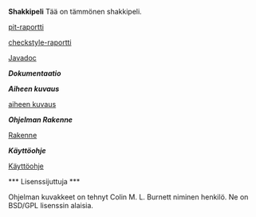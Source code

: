 **Shakkipeli**
Tää on tämmönen shakkipeli.

[pit-raportti](https://htmlpreview.github.io/?https://github.com/pzheiska/peliShakkiLaudalla/blob/master/dokumentaatio/201703050001/index.html)


[checkstyle-raportti](https://htmlpreview.github.io/?https://github.com/pzheiska/peliShakkiLaudalla/blob/master/dokumentaatio/site/checkstyle.html)


[Javadoc](https://htmlpreview.github.io/?https://github.com/pzheiska/peliShakkiLaudalla/blob/master/dokumentaatio/site/apidocs/index.html)


***Dokumentaatio***

***Aiheen kuvaus***

[aiheen kuvaus](dokumentaatio/aiheenKuvausJaRakenne.md)

***Ohjelman Rakenne***

[Rakenne](dokumentaatio/RakenneKuvaus.md)

***Käyttöohje***

[Käyttöohje](dokumentaatio/Käyttöohje.md)

*** Lisenssijuttuja ***

Ohjelman kuvakkeet on tehnyt Colin M. L. Burnett niminen henkilö. Ne on BSD/GPL lisenssin alaisia.
